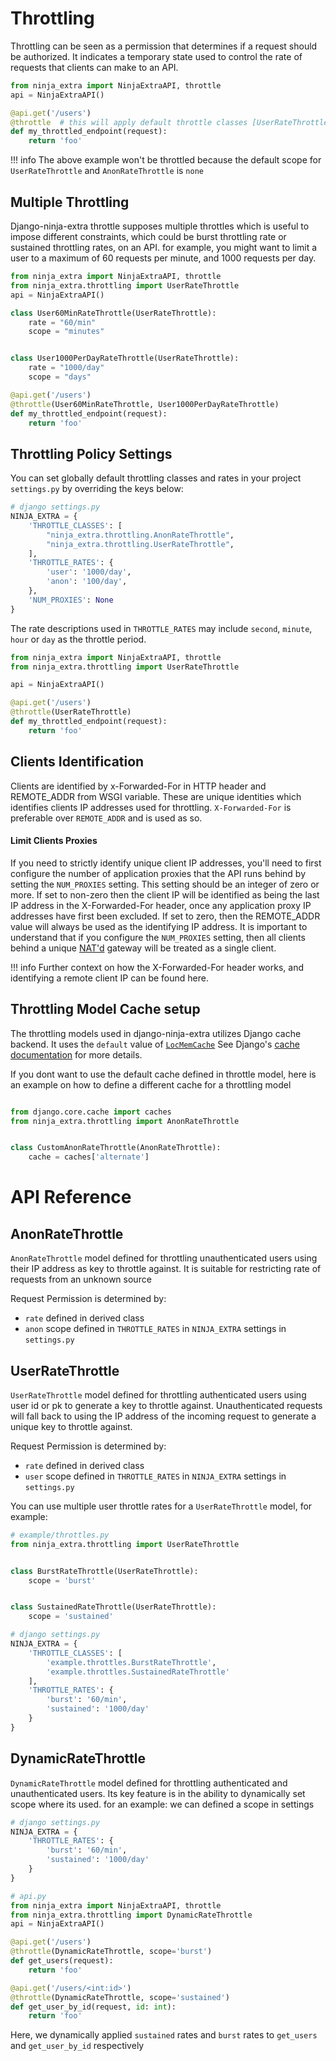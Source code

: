 # **Throttling**

Throttling can be seen as a permission that determines if a request should be authorized. 
It indicates a temporary state used to control the rate of requests that clients can make to an API.

```python
from ninja_extra import NinjaExtraAPI, throttle
api = NinjaExtraAPI()

@api.get('/users')
@throttle  # this will apply default throttle classes [UserRateThrottle, AnonRateThrottle]
def my_throttled_endpoint(request):
    return 'foo'
```

!!! info
    The above example won't be throttled because the default scope for `UserRateThrottle` and `AnonRateThrottle`
    is `none`

## **Multiple Throttling**
Django-ninja-extra throttle supposes multiple throttles which is useful to impose different
constraints, which could be burst throttling rate or sustained throttling rates, on an API.
for example, you might want to limit a user to a maximum of 60 requests per minute, and 1000 requests per day.

```python
from ninja_extra import NinjaExtraAPI, throttle
from ninja_extra.throttling import UserRateThrottle
api = NinjaExtraAPI()

class User60MinRateThrottle(UserRateThrottle):
    rate = "60/min"
    scope = "minutes"


class User1000PerDayRateThrottle(UserRateThrottle):
    rate = "1000/day"
    scope = "days"

@api.get('/users')
@throttle(User60MinRateThrottle, User1000PerDayRateThrottle)
def my_throttled_endpoint(request):
    return 'foo'

```
## **Throttling Policy Settings**
You can set globally default throttling classes and rates in your project `settings.py` by overriding the keys below:
```python
# django settings.py
NINJA_EXTRA = {
    'THROTTLE_CLASSES': [
        "ninja_extra.throttling.AnonRateThrottle",
        "ninja_extra.throttling.UserRateThrottle",
    ],
    'THROTTLE_RATES': {
        'user': '1000/day',
        'anon': '100/day',
    },
    'NUM_PROXIES': None
}
```
The rate descriptions used in `THROTTLE_RATES` may include `second`, `minute`, `hour` or `day` as the throttle period.

```python
from ninja_extra import NinjaExtraAPI, throttle
from ninja_extra.throttling import UserRateThrottle

api = NinjaExtraAPI()

@api.get('/users')
@throttle(UserRateThrottle)
def my_throttled_endpoint(request):
    return 'foo'
```

## **Clients Identification**
Clients are identified by x-Forwarded-For in HTTP header and REMOTE_ADDR from WSGI variable.
These are unique identities which identifies clients IP addresses used for throttling.
`X-Forwarded-For` is preferable over `REMOTE_ADDR` and is used as so.

#### **Limit Clients Proxies**
If you need to strictly identify unique client IP addresses, you'll need to first configure the number of application proxies that the API runs behind by setting the `NUM_PROXIES` setting. This setting should be an integer of zero or more.
If set to non-zero then the client IP will be identified as being the last IP address in the X-Forwarded-For header, once any application proxy IP addresses have first been excluded. If set to zero, then the REMOTE_ADDR value will always be used as the identifying IP address.
It is important to understand that if you configure the `NUM_PROXIES` setting, then all clients behind a unique [NAT'd](https://en.wikipedia.org/wiki/Network_address_translation) gateway will be treated as a single client.

!!! info
    Further context on how the X-Forwarded-For header works, and identifying a remote client IP can be found here.

## **Throttling Model Cache setup**
The throttling models used in django-ninja-extra utilizes Django cache backend. It uses the `default` value of [`LocMemCache`]()
See Django's [cache documentation](https://docs.djangoproject.com/en/stable/topics/cache/#setting-up-the-cache) for more details.

If you dont want to use the default cache defined in throttle model, here is an example on how to define a different cache for a throttling model
```python

from django.core.cache import caches
from ninja_extra.throttling import AnonRateThrottle


class CustomAnonRateThrottle(AnonRateThrottle):
    cache = caches['alternate']
```
# **API Reference**

## **AnonRateThrottle**
`AnonRateThrottle` model defined for throttling unauthenticated users using their IP address as key to throttle against.
It is suitable for restricting rate of requests from an unknown source

Request Permission is determined by:
- `rate` defined in derived class
- `anon` scope defined in `THROTTLE_RATES` in `NINJA_EXTRA` settings in `settings.py` 

## **UserRateThrottle**
`UserRateThrottle` model defined for throttling authenticated users using user id or pk to generate a key to throttle against.
Unauthenticated requests will fall back to using the IP address of the incoming request to generate a unique key to throttle against.

Request Permission is determined by:
- `rate` defined in derived class
- `user` scope defined in `THROTTLE_RATES` in `NINJA_EXTRA` settings in `settings.py` 

You can use multiple user throttle rates for a `UserRateThrottle` model, for example:
```python
# example/throttles.py
from ninja_extra.throttling import UserRateThrottle


class BurstRateThrottle(UserRateThrottle):
    scope = 'burst'


class SustainedRateThrottle(UserRateThrottle):
    scope = 'sustained'
```

```python
# django settings.py
NINJA_EXTRA = {
    'THROTTLE_CLASSES': [
        'example.throttles.BurstRateThrottle',
        'example.throttles.SustainedRateThrottle'
    ],
    'THROTTLE_RATES': {
        'burst': '60/min',
        'sustained': '1000/day'
    }
}
```
## **DynamicRateThrottle**
`DynamicRateThrottle` model defined for throttling authenticated and unauthenticated users. Its key feature is in the ability to dynamically set scope where its used.
for an example:
we can defined a scope in settings

```python
# django settings.py
NINJA_EXTRA = {
    'THROTTLE_RATES': {
        'burst': '60/min',
        'sustained': '1000/day'
    }
}
```

```python
# api.py
from ninja_extra import NinjaExtraAPI, throttle
from ninja_extra.throttling import DynamicRateThrottle
api = NinjaExtraAPI()

@api.get('/users')
@throttle(DynamicRateThrottle, scope='burst')
def get_users(request):
    return 'foo'

@api.get('/users/<int:id>')
@throttle(DynamicRateThrottle, scope='sustained')
def get_user_by_id(request, id: int):
    return 'foo'
```
Here, we dynamically applied `sustained` rates and `burst` rates to `get_users` and `get_user_by_id` respectively
